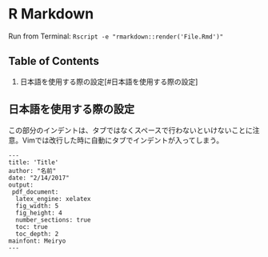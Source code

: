 # R Markdown
Run from Terminal: `Rscript -e "rmarkdown::render('File.Rmd')"`

## Table of Contents
1. 日本語を使用する際の設定[#日本語を使用する際の設定]

## 日本語を使用する際の設定
この部分のインデントは、タブではなくスペースで行わないといけないことに注意。Vimでは改行した時に自動にタブでインデントが入ってしまう。
```rmd
---
title: 'Title'
author: "名前"
date: "2/14/2017"
output:
 pdf_document:
  latex_engine: xelatex
  fig_width: 5
  fig_height: 4
  number_sections: true
  toc: true
  toc_depth: 2
mainfont: Meiryo
---
```
